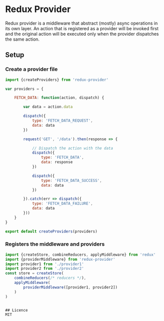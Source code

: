 # Redux Provider
Redux provider is a middleware that abstract (mostly) async operations in its own layer. An action that is registered as a provider will be invoked first and the original action will be executed only when the provider dispatches the same action.

## Setup

### Create a provider file
```javascript
import {createProviders} from 'redux-provider'

var providers = {

	FETCH_DATA: function(action, dispatch) {

		var data = action.data

		dispatch({
			type: 'FETCH_DATA_REQUEST',
			data: data
		})

		request('GET', '/data').then(response => {

			// Dispatch the action with the data
			dispatch({
				type: 'FETCH_DATA',
				data: response
			})

			dispatch({
				type: 'FETCH_DATA_SUCCESS',
				data: data
			})

		}).catch(err => dispatch({
			type: 'FETCH_DATA_FAILURE',
			data: data
		}))
	}
}

export default createProviders(providers)
```

### Registers the middleware and providers

```javascript
import {createStore, combineReducers, applyMiddleware} from 'redux'
import {providerMiddleware} from 'redux-provider'
import provider1 from './provider1'
import provider2 from './provider2'
const store = createStore(
	combineReducers(/* reducers */),
	applyMiddleware(
		providerMiddleware([provider1, provider2])
	)
)


## Licence
MIT
```